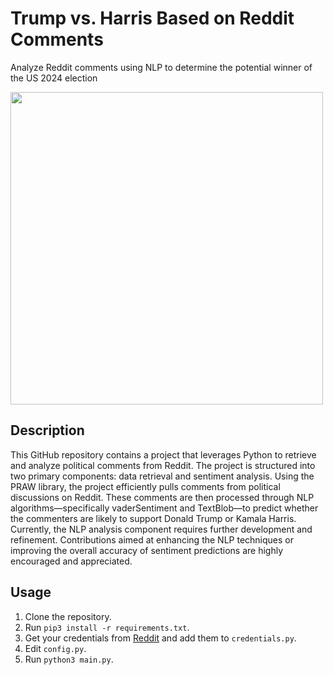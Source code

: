 # Trump vs. Harris Based on Reddit Comments
Analyze Reddit comments using NLP to determine the potential winner of the US 2024 election

<img src="https://github.com/user-attachments/assets/da68bd0a-12d9-4e43-ab37-9445f28642e3" width="500">

## Description

This GitHub repository contains a project that leverages Python to retrieve and analyze political comments from Reddit. The project is structured into two primary components: data retrieval and sentiment analysis. Using the PRAW library, the project efficiently pulls comments from political discussions on Reddit. These comments are then processed through NLP algorithms—specifically vaderSentiment and TextBlob—to predict whether the commenters are likely to support Donald Trump or Kamala Harris. Currently, the NLP analysis component requires further development and refinement. Contributions aimed at enhancing the NLP techniques or improving the overall accuracy of sentiment predictions are highly encouraged and appreciated.

## Usage
1. Clone the repository.
2. Run `pip3 install -r requirements.txt`.
3. Get your credentials from [Reddit](https://www.reddit.com/prefs/apps) and add them to `credentials.py`.
4. Edit `config.py`.
5. Run `python3 main.py`.

